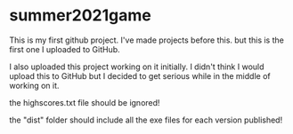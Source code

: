 # summer2021game
This is my first github project. I've made projects before this. but this is the first one I uploaded to GitHub.

I also uploaded this project working on it initially. I didn't think I would upload this to GitHub but I decided to get serious while in the middle of working on it.

the highscores.txt file should be ignored!

the "dist" folder should include all the exe files for each version published!
